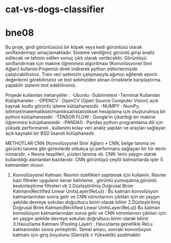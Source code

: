 # cat-vs-dogs-classifier

# bne08
Bu proje, girdi görüntüsünü bir köpek veya kedi görüntüsü olarak sınıflandırmayı amaçlamaktadır. 
Sisteme verdiğiniz görüntü girişi analiz edilecek ve tahmin edilen sonuç çıktı olarak verilecektir.
Görüntüyü sınıflandırmak için makine öğrenmesi algoritması [Konvolüsyonel Sinir Ağları] kullanılır.Projemizi direk indirerek python editorlerinizde çalıştırabilirsiniz.
Train veri setimizin çalışmasıyla ağımızı eğiterek epoch değerlerini görebilirsiniz ve test setimizden alınan örneklerle karşılaştırma yapabilir sistemi test edebilirsiniz.

Projede kullanılan metaryeller :
-Ubuntu
-Sublimetext 
-Terminal 
Kullanılan Kütüphaneler :
-OPENCV : OpenCV (Open Source Computer Vision) açık kaynak kodlu görüntü işleme kütüphanesidir. 
-NUMPY : NumPy, bilimsel/matematiksel/mantıksal/istatistiksel hesaplama için oluşturulmuş bir python kütüphanesidir. 
-TENSOR FLOW : Google’ın çıkarttığı bir makine öğrenmesi kütüphanesidir. 
-PANDAS : Pandas python programlama dili için yüksek performanslı , kullanımı kolay veri analiz yapıları  ve araçları sağlayan açık kaynaklı bir BSD lisanslı kütüphanedir. 

METHOTLAR
CNN  (Konvolüsyonel Sinir Ağları)
•	CNN, belge tanıma  ve görüntü tanıma gibi görevlerde oldukça iyi performans sağlayan bir tür derin mimaridir.
•	Nesne tespitleri, yüzleri tanıma vb. CNN ‘lerin yaygın olarak kullanıldığı alanlardan bazılarıdır.
CNN görüntüyü çeşitli katmanlarda işler 5 katmandan olusur. 
1.	Konvolüsyonel Katman: Resmin özellikleri saptamak için kullanılır. Resme bazı  filtreler uygulanır kenar belirleme , görüntü yumuşatma,görüntü  keskinleştirme filtreleri vb 
2.Düzleştirilmiş Doğrusal Birim Katmanı(Rectified Linear UnitsLayer(ReLu)) :
Bu katman konvolüsyon katmanlarından sonra gelir ve CNN nöronlarının çıktıları için en yaygın şekilde devreye sokulan doğrultucu birim olarak bilinir
2.Düzleştirilmiş Doğrusal Birim Katmanı(Rectified Linear UnitsLayer(ReLu))
Bu katman konvolüsyon katmanlarından sonra gelir ve CNN nöronlarının çıktıları için en yaygın şekilde devreye sokulan doğrultucu birim olarak bilinir
3.Havuzlama Katmanı (Pooling Layer) :
Havuzlama genellikle ReLu katmanından sonra yerleştirilir. Temel amacı, sonraki konvolüsyon katmanı için giriş boyutunu (Genişlik x Yükseklik) azaltmaktır. 

